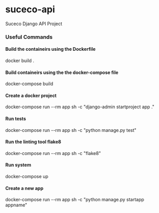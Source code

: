 # suceco-api

Suceco Django API Project

### Useful Commands

#### Build the containeirs using the Dockerfile

docker build .

#### Build containeirs using the the docker-compose file

docker-compose build

#### Create a docker project

docker-compose run --rm app sh -c "django-admin startproject app ."

#### Run tests

docker-compose run --rm app sh -c "python manage.py test"

#### Run the linting tool flake8

docker-compose run --rm app sh -c "flake8"

#### Run system

docker-compose up

#### Create a new app

docker-compose run --rm app sh -c "python manage.py startapp appname"

